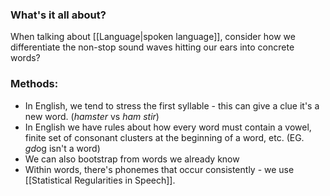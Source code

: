 ### What's it all about?
When talking about [[Language|spoken language]], consider how we differentiate the non-stop sound waves hitting our ears into concrete words? 

### Methods:
- In English, we tend to stress the first syllable - this can give a clue it's a new word. (*hamster* vs *ham stir*)
- In English we have rules about how every word must contain a vowel, finite set of consonant clusters at the beginning of a word, etc. (EG. *gd*og isn't a word) 
- We can also bootstrap from words we already know
- Within words, there's phonemes that occur consistently - we use [[Statistical Regularities in Speech]]. 